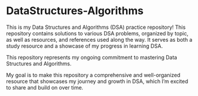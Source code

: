 # DataStructures-Algorithms

This is my Data Structures and Algorithms (DSA) practice repository! This repository contains solutions to various DSA problems, organized by topic, as well as resources, and references used along the way. It serves as both a study resource and a showcase of my progress in learning DSA.

This repository represents my ongoing commitment to mastering Data Structures and Algorithms. 

My goal is to make this repository a comprehensive and well-organized resource that showcases my journey and growth in DSA, which I’m excited to share and build on over time.
